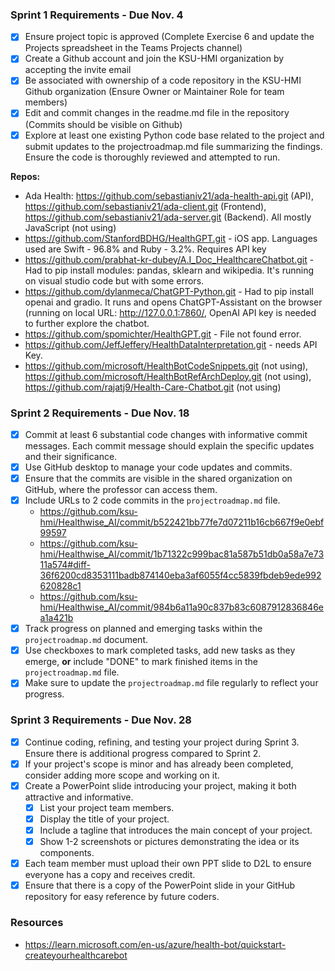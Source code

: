 ### Sprint 1 Requirements - Due Nov. 4
- [X] Ensure project topic is approved (Complete Exercise 6 and update the Projects spreadsheet in the Teams Projects channel)
- [X] Create a Github account and join the KSU-HMI organization by accepting the invite email
- [X] Be associated with ownership of a code repository in the KSU-HMI Github organization (Ensure Owner or Maintainer Role for team members)
- [X] Edit and commit changes in the readme.md file in the repository (Commits should be visible on Github)
- [X] Explore at least one existing Python code base related to the project and submit updates to the projectroadmap.md file summarizing the findings. Ensure the code is thoroughly reviewed and attempted to run.

 __Repos:__     
- Ada Health: https://github.com/sebastianiv21/ada-health-api.git (API), https://github.com/sebastianiv21/ada-client.git (Frontend), https://github.com/sebastianiv21/ada-server.git (Backend). All mostly JavaScript (not using)
- https://github.com/StanfordBDHG/HealthGPT.git - iOS app. Languages used are Swift - 96.8% and Ruby - 3.2%. Requires API key
- https://github.com/prabhat-kr-dubey/A.I_Doc_HealthcareChatbot.git - Had to pip install modules: pandas, sklearn and wikipedia. It's running on visual studio code but with some errors.
- https://github.com/dylanmeca/ChatGPT-Python.git - Had to pip install openai and gradio. It runs and opens ChatGPT-Assistant on the browser (running on local URL: http://127.0.0.1:7860/, OpenAI API key is needed to further explore the chatbot.
- https://github.com/spomichter/HealthGPT.git - File not found error.
- https://github.com/JeffJeffery/HealthDataInterpretation.git - needs API Key.
- https://github.com/microsoft/HealthBotCodeSnippets.git (not using), https://github.com/microsoft/HealthBotRefArchDeploy.git (not using), https://github.com/rajatj9/Health-Care-Chatbot.git (not using)

### Sprint 2 Requirements - Due Nov. 18
- [X] Commit at least 6 substantial code changes with informative commit messages. Each commit message should explain the specific updates and their significance.
- [X] Use GitHub desktop to manage your code updates and commits.
- [X] Ensure that the commits are visible in the shared organization on GitHub, where the professor can access them.
- [X] Include URLs to 2 code commits in the `projectroadmap.md` file.
     - https://github.com/ksu-hmi/Healthwise_AI/commit/b522421bb77fe7d07211b16cb667f9e0ebf99597
     -  https://github.com/ksu-hmi/Healthwise_AI/commit/1b71322c999bac81a587b51db0a58a7e7311a574#diff-36f6200cd8353111badb874140eba3af6055f4cc5839fbdeb9ede992620828c1
     -  https://github.com/ksu-hmi/Healthwise_AI/commit/984b6a11a90c837b83c6087912836846ea1a421b
- [X] Track progress on planned and emerging tasks within the `projectroadmap.md` document.
- [X] Use checkboxes to mark completed tasks, add new tasks as they emerge, __or__  include "DONE" to mark finished items in the `projectroadmap.md` file.
- [X] Make sure to update the `projectroadmap.md` file regularly to reflect your progress.

### Sprint 3 Requirements - Due Nov. 28
- [X] Continue coding, refining, and testing your project during Sprint 3. Ensure there is additional progress compared to Sprint 2.
- [X] If your project's scope is minor and has already been completed, consider adding more scope and working on it.
- [X] Create a PowerPoint slide introducing your project, making it both attractive and informative.
  - [X] List your project team members.
  - [X] Display the title of your project.
  - [X] Include a tagline that introduces the main concept of your project.
  - [X] Show 1-2 screenshots or pictures demonstrating the idea or its components.
- [X] Each team member must upload their own PPT slide to D2L to ensure everyone has a copy and receives credit.
- [X] Ensure that there is a copy of the PowerPoint slide in your GitHub repository for easy reference by future coders.

### Resources
- https://learn.microsoft.com/en-us/azure/health-bot/quickstart-createyourhealthcarebot 
